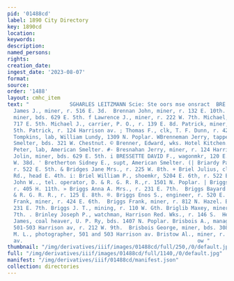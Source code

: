 ```yaml
---
pid: '01488cd'
label: 1890 City Directory
key: 1890cd
location: 
keywords: 
description: 
named_persons: 
rights: 
creation_date: 
ingest_date: '2023-08-07'
format: 
source: 
order: '1488'
layout: cmhc_item
text: "             SGHARLES LEITZMANN Scie: Ste oors mse onsract  BRE 75 BRI        -'Brenvan
  James J., miner, r. 516 E. 3d.  Brennan John, miner, r. 132 E. 10th. . Brennan John,
  miner, bds. 629 E. 5th. f Lawrence J., miner, r. 222 W. 7th. Michael, miner, bds.
  717 E. 5th. Michael J., carrier, P. O., r. 139 E. 8d. Patrick, miner, r. 606 E.
  5th. Patrick, r. 124 Harrison av. ; Thomas F., clk, T. F. Dunn, r. 426 E. 7th. Brennan
  Tompkins, lab, William Lundy, 1309 N. Poplar. WBrenneman Jerry, tapper, American
  Smelter, bds. 321 W. Chestnut. © Brenner, Edward, wks. Hotel Kitchen. B® Brensky
  Peter, lab, American Smelter. #- Bresnahan Jerry, miner, r. 124 Harrison av. : Bresnahan
  Jolin, miner, bds. 629 E. 5th. i BRESSETTE DAVID F., wagonmkr, 120 E. 4th, r. 138
  W. 38d. ' Bretherton Sidney E., supt, American Smelter. (| Briardy Patrick, engineer,
  r. 522 E. 5th. & Bridges Jane Mrs., r. 225 W. 8th. + Briel Julius, clk, r. Strayhorse
  Rd., head E. 4th. i: Briel William P., shoemkr, 5204 E. 6th, r. 522 E. 6th. ; Brier
  John W.., tel. operator, D. & R. G. R. R.,r. 1501 N. Poplar. | Briggs Anna Miss,
  r. 405 H. 11th. » Briggs Anna A. Mrs., r. 231 E. 7th.  Briggs Bayard C., clk, D.
  & R. G. R. R., r. 125 E. 8th. ®. Briggs Enos S., engineer, r. 520 E. 9th.  | Briggs
  Frank, miner, r. 424 E. 6th.  Briggs Frank, miner, r. 812 N. Hazel. Briggs House,
  231 E. 7th. Briggs J. T., mining, r. 110 W. Gth. Briglib Maxey, miner, r. 441 E.
  7th. . Brinley Joseph P., watchman, Harrison Red. Wks., r. 146 S.  Hemlock. Brinton
  James, coal heaver, U. P. Ry, bds. 1407 N. Poplar. Brisbois A., manager, M. L. Brisbois,
  501-503 Harrison av, r. 212 W. 9th.  Brisbois George, miner, bds. 308 E. 3d. Brisbois
  M. L., photographer, 501 and 503 Harrison av. Bristow Al., miner, r. 124 Harrison
  av.                                                        ow "
thumbnail: "/img/derivatives/iiif/images/01488cd/full/250,/0/default.jpg"
full: "/img/derivatives/iiif/images/01488cd/full/1140,/0/default.jpg"
manifest: "/img/derivatives/iiif/01488cd/manifest.json"
collection: directories
---
```

